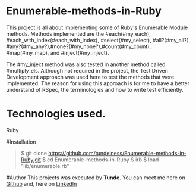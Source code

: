 # Enumerable-methods-in-Ruby
This project is all about implementing some of Ruby's Enumerable Module methods.
Methods implemented are the #each(#my_each), #each_with_index(#each_with_index), #select(#my_select), #all?(#my_all?), #any?(#my_any?),#none?(#my_none?),#count(#my_count), #map(#my_map), and #inject(#my_inject).

The #my_inject method was also tested in another method called #multiply_els.
Although not required in the project, the Test Driven Development approach was
used here to test the methods that were implemented. The reason for using this
approach is for me to have a better understand of RSpec, the terminologies and
how to write test efficiently.


# Technologies used.
Ruby



#Installation

> $ git clone https://github.com/tundeiness/Enumerable-methods-in-Ruby.git
> $ cd Enumerable-methods-in-Ruby
> $ irb
> $ load "lib/enumerable.rb"


#Author
This projects was executed by **Tunde**.
You can meet me here on  [Github](https://github.com/tundeiness/) and,  here on [LinkedIn](https://www.linkedin.com/in/tunde-oretade/)
